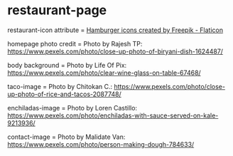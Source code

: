# restaurant-page
restaurant-icon attribute = <a href="https://www.flaticon.com/free-icons/hamburger" title="hamburger icons">Hamburger icons created by Freepik - Flaticon</a>

homepage photo credit = Photo by Rajesh TP: https://www.pexels.com/photo/close-up-photo-of-biryani-dish-1624487/

body background = Photo by Life Of Pix: https://www.pexels.com/photo/clear-wine-glass-on-table-67468/

taco-image = Photo by Chitokan C.: https://www.pexels.com/photo/close-up-photo-of-rice-and-tacos-2087748/

enchiladas-image = Photo by Loren Castillo: https://www.pexels.com/photo/enchiladas-with-sauce-served-on-kale-9213936/

contact-image = Photo by Malidate Van: https://www.pexels.com/photo/person-making-dough-784633/